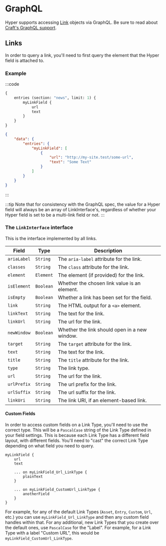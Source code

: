 # GraphQL
Hyper supports accessing [Link](docs:developers/link) objects via GraphQL. Be sure to read about [Craft's GraphQL support](https://craftcms.com/docs/4.x/graphql.html).

## Links
In order to query a link, you'll need to first query the element that the Hyper field is attached to.

### Example

:::code
```graphql GraphQL
{
    entries (section: "news", limit: 1) {
        myLinkField {
            url
            text
        }
    }
}
```

```json JSON Response
{
    "data": {
        "entries": {
            "myLinkField": [
                {
                    "url": "http://my-site.test/some-url",
                    "text": "Some Text"
                }
            ]
        }
    }
}
```
:::

:::tip
Note that for consistency with the GraphQL spec, the value for a Hyper field will always be an array of LinkInterface's, regardless of whether your Hyper field is set to be a multi-link field or not.
:::

### The `LinkInterface` interface
This is the interface implemented by all links.

| Field | Type | Description
| - | - | -
| `ariaLabel`| `String` | The `aria-label` attribute for the link.
| `classes`| `String` | The `class` attribute for the link.
| `element`| `Element` | The element (if provided) for the link.
| `isElement`| `Boolean` | Whether the chosen link value is an element.
| `isEmpty`| `Boolean` | Whether a link has been set for the field.
| `link`| `String` | The HTML output for a `<a>` element.
| `linkText`| `String` | The text for the link.
| `linkUrl`| `String` | The url for the link.
| `newWindow`| `Boolean` | Whether the link should open in a new window.
| `target`| `String` | The `target` attribute for the link.
| `text`| `String` | The text for the link.
| `title`| `String` | The `title` attribute for the link.
| `type`| `String` | The link type.
| `url`| `String` | The url for the link.
| `urlPrefix`| `String` | The url prefix for the link.
| `urlSuffix`| `String` | The url suffix for the link.
| `linkUri`| `String` | The link URI, if an element-based link.

#### Custom Fields
In order to access custom fields on a Link Type, you'll need to use the correct type. This will be a `PascalCase` string of the Link Type defined in your field settings. This is because each Link Type has a different field layout, with different fields. You'll need to "cast" the correct Link Type depending on what field you need to query.

```gql
myLinkField {
    url
    text

    ... on myLinkField_Url_LinkType {
        plainText
    }

    ... on myLinkField_CustomUrl_LinkType {
        anotherField
    }
}
```

For example, for any of the default Link Types (`Asset`, `Entry`, `Custom`, `Url`, etc.) you can use `myLinkField_Url_LinkType` and then any custom field handles within that. For any additional, new Link Types that you create over the default ones, use `PascalCase` for the "Label". For example, for a Link Type with a label "Custom URL", this would be `myLinkField_CustomUrl_LinkType`.